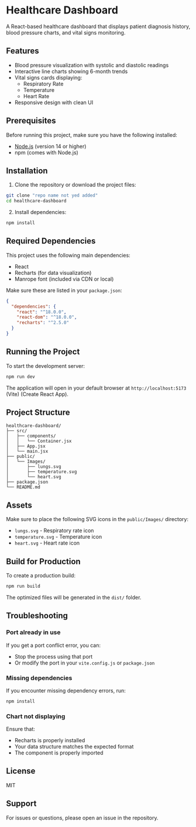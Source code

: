 # Healthcare Dashboard

A React-based healthcare dashboard that displays patient diagnosis history, blood pressure charts, and vital signs monitoring.

## Features

- Blood pressure visualization with systolic and diastolic readings
- Interactive line charts showing 6-month trends
- Vital signs cards displaying:
  - Respiratory Rate
  - Temperature
  - Heart Rate
- Responsive design with clean UI

## Prerequisites

Before running this project, make sure you have the following installed:

- [Node.js](https://nodejs.org/) (version 14 or higher)
- npm (comes with Node.js)

## Installation

1. Clone the repository or download the project files:

```bash
git clone "repo name not yed added"
cd healthcare-dashboard
```

2. Install dependencies:

```bash
npm install
```

## Required Dependencies

This project uses the following main dependencies:

- React
- Recharts (for data visualization)
- Manrope font (included via CDN or local)

Make sure these are listed in your `package.json`:

```json
{
  "dependencies": {
    "react": "^18.0.0",
    "react-dom": "^18.0.0",
    "recharts": "^2.5.0"
  }
}
```

## Running the Project

To start the development server:

```bash
npm run dev
```

The application will open in your default browser at `http://localhost:5173` (Vite) (Create React App).

## Project Structure

```
healthcare-dashboard/
├── src/
│   ├── components/
│   │   └── Container.jsx
│   ├── App.jsx
│   └── main.jsx
├── public/
│   └── Images/
│       ├── lungs.svg
│       ├── temperature.svg
│       └── heart.svg
├── package.json
└── README.md
```

## Assets

Make sure to place the following SVG icons in the `public/Images/` directory:

- `lungs.svg` - Respiratory rate icon
- `temperature.svg` - Temperature icon
- `heart.svg` - Heart rate icon

## Build for Production

To create a production build:

```bash
npm run build
```

The optimized files will be generated in the `dist/` folder.

## Troubleshooting

### Port already in use

If you get a port conflict error, you can:

- Stop the process using that port
- Or modify the port in your `vite.config.js` or `package.json`

### Missing dependencies

If you encounter missing dependency errors, run:

```bash
npm install
```

### Chart not displaying

Ensure that:

- Recharts is properly installed
- Your data structure matches the expected format
- The component is properly imported

## License

MIT

## Support

For issues or questions, please open an issue in the repository.
